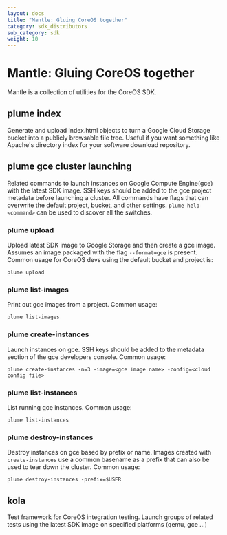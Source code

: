 ```yaml
---
layout: docs
title: "Mantle: Gluing CoreOS together"
category: sdk_distributors
sub_category: sdk
weight: 10 
---
```


# Mantle: Gluing CoreOS together

Mantle is a collection of utilities for the CoreOS SDK.

## plume index

Generate and upload index.html objects to turn a Google Cloud Storage
bucket into a publicly browsable file tree. Useful if you want something
like Apache's directory index for your software download repository.

## plume gce cluster launching

Related commands to launch instances on Google Compute Engine(gce) with
the latest SDK image. SSH keys should be added to the gce project
metadata before launching a cluster. All commands have flags that can
overwrite the default project, bucket, and other settings.  `plume help
<command>` can be used to discover all the switches.

### plume upload

Upload latest SDK image to Google Storage and then create a gce image.
Assumes an image packaged with the flag `--format=gce` is present.
Common usage for CoreOS devs using the default bucket and project is:

`plume upload`

### plume list-images

Print out gce images from a project. Common usage:

`plume list-images`

### plume create-instances

Launch instances on gce. SSH keys should be added to the metadata
section of the gce developers console. Common usage:

`plume create-instances -n=3 -image=<gce image name> -config=<cloud config file>`

### plume list-instances

List running gce instances. Common usage:

`plume list-instances`

### plume destroy-instances

Destroy instances on gce based by prefix or name. Images created with
`create-instances` use a common basename as a prefix that can also be
used to tear down the cluster. Common usage:

`plume destroy-instances -prefix=$USER`

## kola

Test framework for CoreOS integration testing. Launch groups of related
tests using the latest SDK image on specified platforms (qemu, gce ...)
